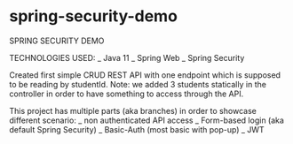 # spring-security-demo

SPRING SECURITY DEMO

TECHNOLOGIES USED:
  _ Java 11
  _ Spring Web
  _ Spring Security
  
 Created first simple CRUD REST API with one endpoint which is supposed to be reading by studentId.
 Note: we added 3 students statically in the controller in order to have something to access through the API.
 
 This project has multiple parts (aka branches) in order to showcase different scenario:
 _ non authenticated API access
 _ Form-based login (aka default Spring Security)
 _ Basic-Auth (most basic with pop-up)
 _ JWT
